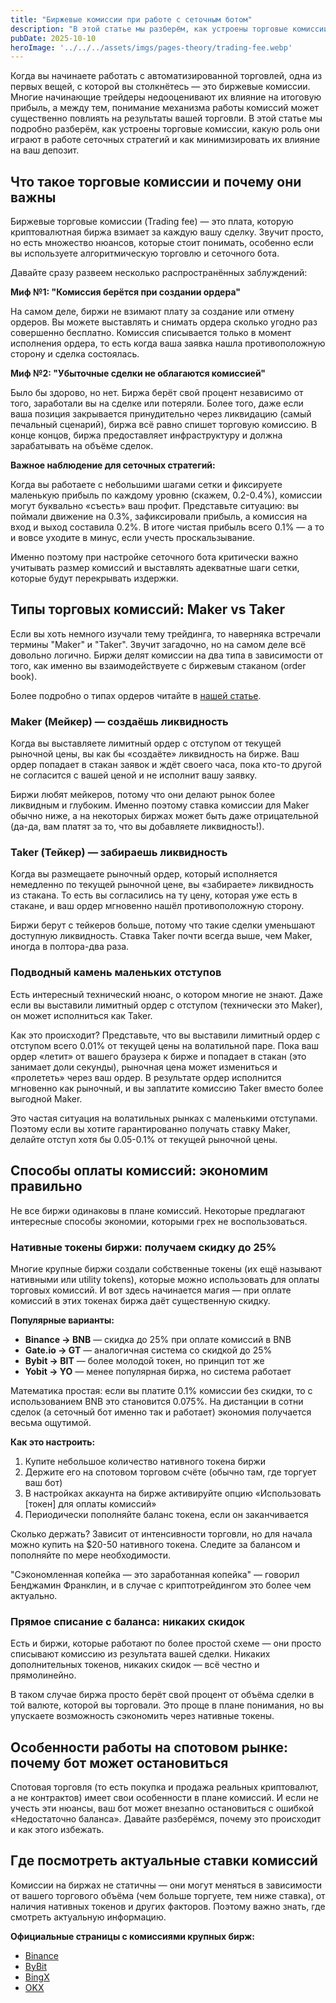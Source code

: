 ```yaml
---
title: "Биржевые комиссии при работе с сеточным ботом"
description: "В этой статье мы разберём, как устроены торговые комиссии, какую роль они играют и как минимизировать их влияние"
pubDate: 2025-10-10
heroImage: '../../../assets/imgs/pages-theory/trading-fee.webp'
---
```


Когда вы начинаете работать с автоматизированной торговлей, одна из первых вещей, с которой вы столкнётесь — это биржевые комиссии. Многие начинающие трейдеры недооценивают их влияние на итоговую прибыль, а между тем, понимание механизма работы комиссий может существенно повлиять на результаты вашей торговли. В этой статье мы подробно разберём, как устроены торговые комиссии, какую роль они играют в работе сеточных стратегий и как минимизировать их влияние на ваш депозит.

## Что такое торговые комиссии и почему они важны

Биржевые торговые комиссии (Trading fee) — это плата, которую криптовалютная биржа взимает за каждую вашу сделку. Звучит просто, но есть множество нюансов, которые стоит понимать, особенно если вы используете алгоритмическую торговлю и сеточного бота.

Давайте сразу развеем несколько распространённых заблуждений:

**Миф №1: "Комиссия берётся при создании ордера"**

На самом деле, биржи не взимают плату за создание или отмену ордеров. Вы можете выставлять и снимать ордера сколько угодно раз совершенно бесплатно. Комиссия списывается только в момент исполнения ордера, то есть когда ваша заявка нашла противоположную сторону и сделка состоялась.

**Миф №2: "Убыточные сделки не облагаются комиссией"**

Было бы здорово, но нет. Биржа берёт свой процент независимо от того, заработали вы на сделке или потеряли. Более того, даже если ваша позиция закрывается принудительно через ликвидацию (самый печальный сценарий), биржа всё равно спишет торговую комиссию. В конце концов, биржа предоставляет инфраструктуру и должна зарабатывать на объёме сделок.

**Важное наблюдение для сеточных стратегий:**

Когда вы работаете с небольшими шагами сетки и фиксируете маленькую прибыль по каждому уровню (скажем, 0.2-0.4%), комиссии могут буквально «съесть» ваш профит. Представьте ситуацию: вы поймали движение на 0.3%, зафиксировали прибыль, а комиссия на вход и выход составила 0.2%. В итоге чистая прибыль всего 0.1% — а то и вовсе уходите в минус, если учесть проскальзывание.

Именно поэтому при настройке сеточного бота критически важно учитывать размер комиссий и выставлять адекватные шаги сетки, которые будут перекрывать издержки.

## Типы торговых комиссий: Maker vs Taker

Если вы хоть немного изучали тему трейдинга, то наверняка встречали термины "Maker" и "Taker". Звучит загадочно, но на самом деле всё довольно логично. Биржи делят комиссии на два типа в зависимости от того, как именно вы взаимодействуете с биржевым стаканом (order book).

Более подробно о типах ордеров читайте в [нашей статье](/blog/theory/types-of-orders).

### Maker (Мейкер) — создаёшь ликвидность

Когда вы выставляете лимитный ордер с отступом от текущей рыночной цены, вы как бы «создаёте» ликвидность на бирже. Ваш ордер попадает в стакан заявок и ждёт своего часа, пока кто-то другой не согласится с вашей ценой и не исполнит вашу заявку.

Биржи любят мейкеров, потому что они делают рынок более ликвидным и глубоким. Именно поэтому ставка комиссии для Maker обычно ниже, а на некоторых биржах может быть даже отрицательной (да-да, вам платят за то, что вы добавляете ликвидность!).

### Taker (Тейкер) — забираешь ликвидность

Когда вы размещаете рыночный ордер, который исполняется немедленно по текущей рыночной цене, вы «забираете» ликвидность из стакана. То есть вы согласились на ту цену, которая уже есть в стакане, и ваш ордер мгновенно нашёл противоположную сторону.

Биржи берут с тейкеров больше, потому что такие сделки уменьшают доступную ликвидность. Ставка Taker почти всегда выше, чем Maker, иногда в полтора-два раза.

### Подводный камень маленьких отступов

Есть интересный технический нюанс, о котором многие не знают. Даже если вы выставили лимитный ордер с отступом (технически это Maker), он может исполниться как Taker.

Как это происходит? Представьте, что вы выставили лимитный ордер с отступом всего 0.01% от текущей цены на волатильной паре. Пока ваш ордер «летит» от вашего браузера к бирже и попадает в стакан (это занимает доли секунды), рыночная цена может измениться и «пролететь» через ваш ордер. В результате ордер исполнится мгновенно как рыночный, и вы заплатите комиссию Taker вместо более выгодной Maker.

Это частая ситуация на волатильных рынках с маленькими отступами. Поэтому если вы хотите гарантированно получать ставку Maker, делайте отступ хотя бы 0.05-0.1% от текущей рыночной цены.

## Способы оплаты комиссий: экономим правильно

Не все биржи одинаковы в плане комиссий. Некоторые предлагают интересные способы экономии, которыми грех не воспользоваться.

### Нативные токены биржи: получаем скидку до 25%

Многие крупные биржи создали собственные токены (их ещё называют нативными или utility tokens), которые можно использовать для оплаты торговых комиссий. И вот здесь начинается магия — при оплате комиссий в этих токенах биржа даёт существенную скидку.

**Популярные варианты:**

- **Binance → BNB** — скидка до 25% при оплате комиссий в BNB
- **Gate.io → GT** — аналогичная система со скидкой до 25%
- **Bybit → BIT** — более молодой токен, но принцип тот же
- **Yobit → YO** — менее популярная биржа, но система работает

Математика простая: если вы платите 0.1% комиссии без скидки, то с использованием BNB это становится 0.075%. На дистанции в сотни сделок (а сеточный бот именно так и работает) экономия получается весьма ощутимой.

**Как это настроить:**

1. Купите небольшое количество нативного токена биржи
2. Держите его на спотовом торговом счёте (обычно там, где торгует ваш бот)
3. В настройках аккаунта на бирже активируйте опцию «Использовать [токен] для оплаты комиссий»
4. Периодически пополняйте баланс токена, если он заканчивается

Сколько держать? Зависит от интенсивности торговли, но для начала можно купить на $20-50 нативного токена. Следите за балансом и пополняйте по мере необходимости.

"Сэкономленная копейка — это заработанная копейка" — говорил Бенджамин Франклин, и в случае с криптотрейдингом это более чем актуально.

### Прямое списание с баланса: никаких скидок

Есть и биржи, которые работают по более простой схеме — они просто списывают комиссию из результата вашей сделки. Никаких дополнительных токенов, никаких скидок — всё честно и прямолинейно.

В таком случае биржа просто берёт свой процент от объёма сделки в той валюте, которой вы торговали. Это проще в плане понимания, но вы упускаете возможность сэкономить через нативные токены.

## Особенности работы на спотовом рынке: почему бот может остановиться

Спотовая торговля (то есть покупка и продажа реальных криптовалют, а не контрактов) имеет свои особенности в плане комиссий. И если не учесть эти нюансы, ваш бот может внезапно остановиться с ошибкой «Недостаточно баланса». Давайте разберёмся, почему это происходит и как этого избежать.

## Где посмотреть актуальные ставки комиссий

Комиссии на биржах не статичны — они могут меняться в зависимости от вашего торгового объёма (чем больше торгуете, тем ниже ставка), от наличия нативных токенов и других факторов. Поэтому важно знать, где смотреть актуальную информацию.

**Официальные страницы с комиссиями крупных бирж:**

- [Binance](https://www.binance.com/ru/fee/schedule)
- [ByBit](https://www.bybit.com/en/announcement-info/fee-rate/)
- [BingX](https://bingx.com/ru-ru/support/costs)
- [OKX](https://www.okx.com/ru/fees)
